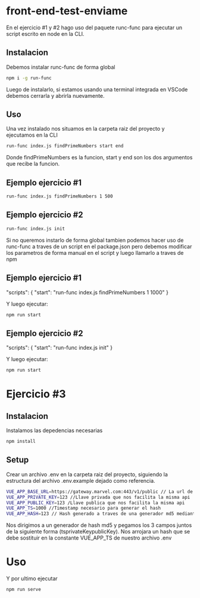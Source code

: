 # front-end-test-enviame

En el ejercicio #1 y #2 hago uso del paquete runc-func para ejecutar un script escrito en node en la CLI.

## Instalacion

Debemos instalar runc-func de forma global

```bash
npm i -g run-func
```
Luego de instalarlo, si estamos usando una terminal integrada en VSCode debemos cerrarla y abrirla nuevamente.

## Uso
Una vez instalado nos situamos en la carpeta raiz del proyecto y ejecutamos en la CLI 

```bash
run-func index.js findPrimeNumbers start end
```
Donde findPrimeNumbers es la funcion, start y end son los dos argumentos que recibe la funcion.

## Ejemplo ejercicio #1

```bash
run-func index.js findPrimeNumbers 1 500
```

## Ejemplo ejercicio #2

```bash
run-func index.js init
```

Si no queremos instarlo de forma global tambien podemos hacer uso de runc-func a traves de un script en el package.json pero debemos modificar los parametros de forma manual en el script y luego llamarlo a traves de npm

## Ejemplo ejercicio #1

  "scripts": {
    "start": "run-func index.js findPrimeNumbers 1 1000"
  }
  
 Y luego ejecutar:
  
```bash
npm run start
```

## Ejemplo ejercicio #2

 "scripts": {
    "start": "run-func index.js init"
  }
  
 Y luego ejecutar:
  
```bash
npm run start
```

# Ejercicio #3

## Instalacion
Instalamos las depedencias necesarias

```bash
npm install
```
## Setup
Crear un archivo .env en la carpeta raiz del proyecto, siguiendo la estructura del archivo .env.example dejado como referencia.

```bash
VUE_APP_BASE_URL=https://gateway.marvel.com:443/v1/public // La url de la api a consumir
VUE_APP_PRIVATE_KEY=123 //Llave privada que nos facilita la misma api
VUE_APP_PUBLIC_KEY=123 /Llave publica que nos facilita la misma api
VUE_APP_TS=1000 //Timestamp necesario para generar el hash
VUE_APP_HASH=123 // Hash generado a traves de una generador md5 mediante la combinacion de (ts+privateKey+publicKey)
```

Nos dirigimos a un generador de hash md5 y pegamos los 3 campos juntos de la siguiente forma (tsprivateKeypublicKey). 
Nos arrojara un hash que se debe sostituir en la constante VUE_APP_TS de nuestro archivo .env

# Uso
Y por ultimo ejecutar

```bash
npm run serve
```









